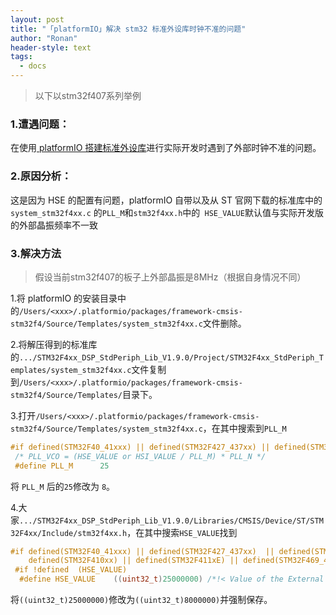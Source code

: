 ```yaml
---
layout: post
title: "「platformIO」解决 stm32 标准外设库时钟不准的问题"
author: "Ronan"
header-style: text
tags:
  - docs
---
```


> 以下以stm32f407系列举例

### 1.遭遇问题：

在使用[ platformIO 搭建标准外设库](https://blog.ronan.us.kg/2024/09/08/platformIO-%E5%9F%BA%E4%BA%8E-stm32-%E6%A0%87%E5%87%86%E5%A4%96%E8%AE%BE%E5%BA%93%E7%9A%84%E5%B7%A5%E7%A8%8B%E6%A8%A1%E6%9D%BF/)进行实际开发时遇到了外部时钟不准的问题。

### 2.原因分析：

这是因为 HSE 的配置有问题，platformIO 自带以及从 ST 官网下载的标准库中的 `system_stm32f4xx.c` 的`PLL_M`和`stm32f4xx.h`中的` HSE_VALUE`默认值与实际开发版的外部晶振频率不一致

### 3.解决方法

> 假设当前stm32f407的板子上外部晶振是8MHz（根据自身情况不同）

1.将 platformIO 的安装目录中的`/Users/<xxx>/.platformio/packages/framework-cmsis-stm32f4/Source/Templates/system_stm32f4xx.c`文件删除。


2.将解压得到的标准库的`.../STM32F4xx_DSP_StdPeriph_Lib_V1.9.0/Project/STM32F4xx_StdPeriph_Templates/system_stm32f4xx.c`文件复制到`/Users/<xxx>/.platformio/packages/framework-cmsis-stm32f4/Source/Templates/`目录下。


3.打开`/Users/<xxx>/.platformio/packages/framework-cmsis-stm32f4/Source/Templates/system_stm32f4xx.c`，在其中搜索到`PLL_M`

```c
#if defined(STM32F40_41xxx) || defined(STM32F427_437xx) || defined(STM32F429_439xx) || defined(STM32F401xx) || defined(STM32F469_479xx)
 /* PLL_VCO = (HSE_VALUE or HSI_VALUE / PLL_M) * PLL_N */
 #define PLL_M      25
```

将 `PLL_M` 后的`25`修改为 `8`。


4.大家`.../STM32F4xx_DSP_StdPeriph_Lib_V1.9.0/Libraries/CMSIS/Device/ST/STM32F4xx/Include/stm32f4xx.h`，在其中搜索`HSE_VALUE`找到

```c
#if defined(STM32F40_41xxx) || defined(STM32F427_437xx)  || defined(STM32F429_439xx) || defined(STM32F401xx) || \
    defined(STM32F410xx) || defined(STM32F411xE) || defined(STM32F469_479xx)
 #if !defined  (HSE_VALUE)
  #define HSE_VALUE    ((uint32_t)25000000) /*!< Value of the External oscillator in Hz */
```

将`((uint32_t)25000000)`修改为`((uint32_t)8000000)`并强制保存。
